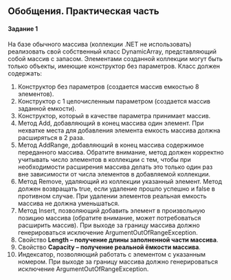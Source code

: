 ## Обобщения. Практическая часть

#### Задание 1
На базе обычного массива (коллекции .NET не использовать) реализовать свой собственный класс DynamicArray, представляющий собой массив с запасом. Элементами созданной коллекции могут быть только объекты, имеющие конструктор без параметров.
Класс должен содержать: 

1. Конструктор без параметров (создается массив емкостью 8 элементов). 
2. Конструктор с 1 целочисленным параметром (создается массив заданной емкости). 
3. Конструктор, который в качестве параметра принимает массив. 
4. Метод Add, добавляющий в конец массива один элемент. При нехватке места для добавления элемента емкость массива должна расширяться в 2 раза. 
5. Метод AddRange, добавляющий в конец массива содержимое переданного массива. Обратите внимание, метод должен корректно учитывать число элементов в коллекции с тем, чтобы при необходимости расширения массива делать это только один раз вне зависимости от числа элементов в добавляемой коллекции. 
6. Метод Remove, удаляющий из коллекции указанный элемент. Метод должен возвращать true, если удаление прошло успешно и false в противном случае. При удалении элементов реальная емкость массива не должна уменьшаться. 
7. Метод Insert, позволяющий добавить элемент в произвольную позицию массива (обратите внимание, может потребоваться расширить массив). При выходе за границу массива должно генерироваться исключение ArgumentOutOfRangeException. 
8. Свойство **Length – получение длины заполненной части массива**. 
9. Свойство **Capacity – получение реальной ёмкости массива**. 
10. Индексатор, позволяющий работать с элементом с указанным номером. При выходе за границу массива должно генерироваться исключение ArgumentOutOfRangeException. 
